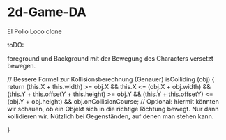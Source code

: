 # 2d-Game-DA
El Pollo Loco clone


toDO:

foreground und Background mit der Bewegung des Characters versetzt bewegen.

// Bessere Formel zur Kollisionsberechnung (Genauer)
isColliding (obj) {
        return  (this.X + this.width) >= obj.X && this.X <= (obj.X + obj.width) && 
                (this.Y + this.offsetY + this.height) >= obj.Y &&
                (this.Y + this.offsetY) <= (obj.Y + obj.height) && 
                obj.onCollisionCourse; // Optional: hiermit könnten wir schauen, ob ein Objekt sich in die richtige Richtung bewegt. Nur dann kollidieren wir. Nützlich bei Gegenständen, auf denen man stehen kann.

}